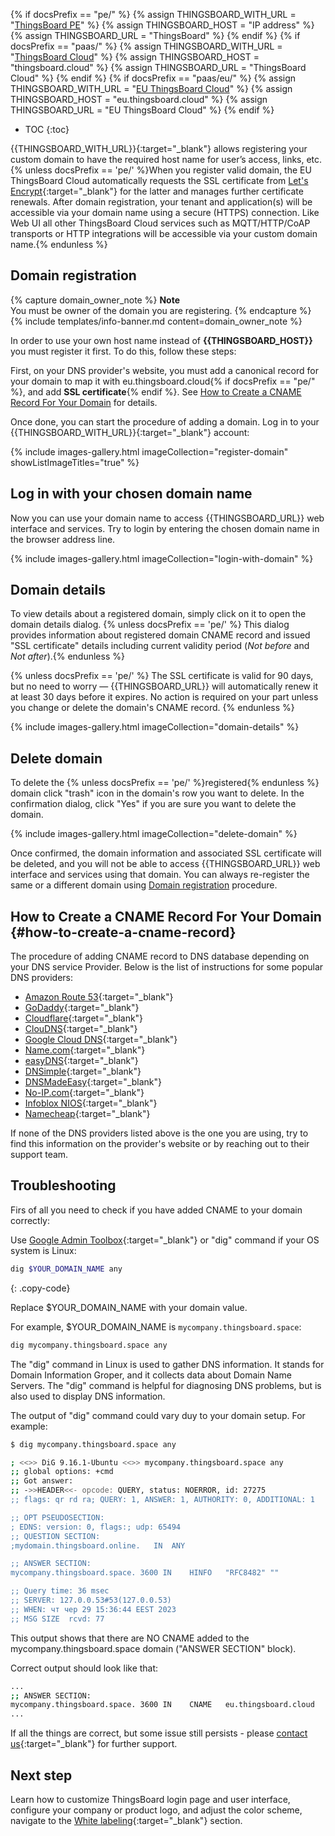 {% if docsPrefix == "pe/" %}
{% assign THINGSBOARD_WITH_URL = "[ThingsBoard PE](/docs/user-guide/install/pe/installation-options/)" %}
{% assign THINGSBOARD_HOST = "IP address" %}
{% assign THINGSBOARD_URL = "ThingsBoard" %}
{% endif %}
{% if docsPrefix == "paas/" %}
{% assign THINGSBOARD_WITH_URL = "[ThingsBoard Cloud](https://thingsboard.cloud/signup)" %}
{% assign THINGSBOARD_HOST = "thingsboard.cloud" %}
{% assign THINGSBOARD_URL = "ThingsBoard Cloud" %}
{% endif %}
{% if docsPrefix == "paas/eu/" %}
{% assign THINGSBOARD_WITH_URL = "[EU ThingsBoard Cloud](https://eu.thingsboard.cloud/signup)" %}
{% assign THINGSBOARD_HOST = "eu.thingsboard.cloud" %}
{% assign THINGSBOARD_URL = "EU ThingsBoard Cloud" %}
{% endif %}

* TOC
{:toc}

{{THINGSBOARD_WITH_URL}}{:target="_blank"} allows registering your custom domain to have the required host name for user’s access, links, etc.
{% unless docsPrefix == 'pe/' %}When you register valid domain, the EU ThingsBoard Cloud automatically requests the SSL certificate from [Let's Encrypt](https://letsencrypt.org/){:target="_blank"} for the latter and manages further certificate renewals.
After domain registration, your tenant and application(s) will be accessible via your domain name using a secure (HTTPS) connection.
Like Web UI all other ThingsBoard Cloud services such as MQTT/HTTP/CoAP transports or HTTP integrations will be accessible via your custom domain name.{% endunless %}

## Domain registration

{% capture domain_owner_note %}
**Note**
<br>
You must be owner of the domain you are registering.
{% endcapture %}
{% include templates/info-banner.md content=domain_owner_note %}

In order to use your own host name instead of **{{THINGSBOARD_HOST}}** you must register it first. To do this, follow these steps:

First, on your DNS provider&#39;s website, you must add a canonical record for your domain to map it with eu.thingsboard.cloud{% if docsPrefix == "pe/" %}, and add **SSL certificate**{% endif %}. See [How to Create a CNAME Record For Your Domain](#how-to-create-a-cname-record) for details.

Once done, you can start the procedure of adding a domain. Log in to your {{THINGSBOARD_WITH_URL}}{:target="_blank"} account:

{% include images-gallery.html imageCollection="register-domain" showListImageTitles="true" %}

## Log in with your chosen domain name

Now you can use your domain name to access {{THINGSBOARD_URL}} web interface and services. Try to login by entering the chosen domain name in the browser address line.

{% include images-gallery.html imageCollection="login-with-domain" %}

## Domain details

To view details about a registered domain, simply click on it to open the domain details dialog.
{% unless docsPrefix == 'pe/' %} This dialog provides information about registered domain CNAME record and issued "SSL certificate" details including current validity period (*Not before* and *Not after*).{% endunless %}

{% unless docsPrefix == 'pe/' %}
The SSL certificate is valid for 90 days, but no need to worry — {{THINGSBOARD_URL}} will automatically renew it at least 30 days before it expires.
No action is required on your part unless you change or delete the domain&#39;s CNAME record.
{% endunless %}

{% include images-gallery.html imageCollection="domain-details" %}

## Delete domain

To delete the {% unless docsPrefix == 'pe/' %}registered{% endunless %} domain click "trash" icon in the domain's row you want to delete. In the confirmation dialog, click "Yes" if you are sure you want to delete the domain.

{% include images-gallery.html imageCollection="delete-domain" %}

Once confirmed, the domain information and associated SSL certificate will be deleted, and you will not be able to access {{THINGSBOARD_URL}} web interface and services using that domain.
You can always re-register the same or a different domain using [Domain registration](#domain-registration) procedure.

## How to Create a CNAME Record For Your Domain {#how-to-create-a-cname-record}

The procedure of adding CNAME record to DNS database depending on your DNS service Provider. Below is the list of instructions for some popular DNS providers:

* [Amazon Route 53](https://aws.amazon.com/premiumsupport/knowledge-center/route-53-create-alias-records/){:target="_blank"}
* [GoDaddy](https://www.godaddy.com/help/add-a-cname-record-19236){:target="_blank"}
* [Cloudflare](https://community.cloudflare.com/t/how-do-i-add-a-cname-record/59){:target="_blank"}
* [ClouDNS](https://www.cloudns.net/wiki/article/13/){:target="_blank"}
* [Google Cloud DNS](https://cloud.google.com/dns/docs/records){:target="_blank"}
* [Name.com](https://www.name.com/support/articles/115004895548-adding-a-cname-record){:target="_blank"}
* [easyDNS](https://kb.easydns.com/knowledge/how-to-make-a-dns-entry/){:target="_blank"}
* [DNSimple](https://support.dnsimple.com/articles/manage-cname-record/#adding-a-cname-record){:target="_blank"}
* [DNSMadeEasy](https://support.dnsmadeeasy.com/support/solutions/articles/47001001393-cname-record){:target="_blank"}
* [No-IP.com](https://www.noip.com/support/knowledgebase/how-to-configure-your-no-ip-hostname/){:target="_blank"}
* [Infoblox NIOS](https://docs.infoblox.com/display/BloxOneDDI/Creating+a+CNAME+Record){:target="_blank"}
* [Namecheap](https://www.namecheap.com/support/knowledgebase/article.aspx/9646/2237/how-to-create-a-cname-record-for-your-domain){:target="_blank"}

If none of the DNS providers listed above is the one you are using, try to find this information on the provider&#39;s website or by reaching out to their support team.

## Troubleshooting

Firs of all you need to check if you have added CNAME to your domain correctly:

Use [Google Admin Toolbox](https://toolbox.googleapps.com/apps/dig/){:target="_blank"} or "dig" command if your OS system is Linux:
```bash
dig $YOUR_DOMAIN_NAME any
```
{: .copy-code}

Replace $YOUR_DOMAIN_NAME with your domain value.

For example, $YOUR_DOMAIN_NAME is `mycompany.thingsboard.space`:
```bash
dig mycompany.thingsboard.space any
```

The "dig" command in Linux is used to gather DNS information. It stands for Domain Information Groper, and it collects data about Domain Name Servers. The "dig" command is helpful for diagnosing DNS problems, but is also used to display DNS information.

The output of "dig" command could vary duy to your domain setup.
For example:
```bash
$ dig mycompany.thingsboard.space any

; <<>> DiG 9.16.1-Ubuntu <<>> mycompany.thingsboard.space any
;; global options: +cmd
;; Got answer:
;; ->>HEADER<<- opcode: QUERY, status: NOERROR, id: 27275
;; flags: qr rd ra; QUERY: 1, ANSWER: 1, AUTHORITY: 0, ADDITIONAL: 1

;; OPT PSEUDOSECTION:
; EDNS: version: 0, flags:; udp: 65494
;; QUESTION SECTION:
;mydomain.thingsboard.online.	IN	ANY

;; ANSWER SECTION:
mycompany.thingsboard.space. 3600 IN	HINFO	"RFC8482" ""

;; Query time: 36 msec
;; SERVER: 127.0.0.53#53(127.0.0.53)
;; WHEN: чт чер 29 15:36:44 EEST 2023
;; MSG SIZE  rcvd: 77
```

This output shows that there are NO CNAME added to the mycompany.thingsboard.space domain ("ANSWER SECTION" block).

Correct output should look like that:
```bash
...
;; ANSWER SECTION:
mycompany.thingsboard.space. 3600 IN	CNAME	eu.thingsboard.cloud
...
```

If all the things are correct, but some issue still persists - please [contact us](https://thingsboard.io/docs/contact-us/){:target="_blank"} for further support.

## Next step

Learn how to customize ThingsBoard login page and user interface, configure your company or product logo, and adjust the color scheme, navigate to the [White labeling](/docs/{{docsPrefix}}user-guide/white-labeling/){:target="_blank"} section.